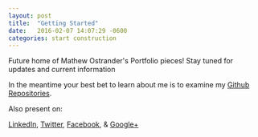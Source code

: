 ```yaml
---
layout: post
title:  "Getting Started"
date:   2016-02-07 14:07:29 -0600
categories: start construction
---
```

Future home of Mathew Ostrander's Portfolio pieces!
Stay tuned for updates and current information

In the meantime your best bet to learn about me is to examine my [Github Repositories](https://github.com/MAOstrander).

Also present on:

  [LinkedIn](https://www.linkedin.com/in/maostrander),
  [Twitter](https://twitter.com/OstranderMat),
  [Facebook](https://www.facebook.com/ostrandacon), &
  [Google+](https://plus.google.com/u/0/+MathewOstrander)

